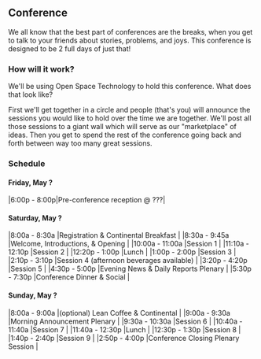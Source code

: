 ## Conference

We all know that the best part of conferences are the breaks, when you get to talk to your friends about stories, problems, and joys. This conference is designed to be 2 full days of just that!

### How will it work?

We'll be using Open Space Technology to hold this conference. What does that look like?

First we'll get together in a circle and people (that's you) will announce the sessions you would like to hold over the time we are together. We'll post all those sessions to a giant wall which will serve as our "marketplace" of ideas. Then you get to spend the rest of the conference going back and forth between way too many great sessions.

### Schedule

#### Friday, May ?

|6:00p - 8:00p|Pre-conference reception @ ???|

#### Saturday, May ?

|8:00a - 8:30a   |Registration &amp; Continental Breakfast  |
|8:30a - 9:45a   |Welcome, Introductions, &amp; Opening     |
|10:00a - 11:00a |Session 1                                 |
|11:10a - 12:10p |Session 2                                 |
|12:20p - 1:00p  |Lunch                                     |
|1:00p - 2:00p   |Session 3                                 |
|2:10p - 3:10p   |Session 4 (afternoon beverages available) |
|3:20p - 4:20p   |Session 5                                 |
|4:30p - 5:00p   |Evening News &amp; Daily Reports Plenary  |
|5:30p - 7:30p   |Conference Dinner &amp; Social            |

#### Sunday, May ?

|8:00a - 9:00a   |(optional) Lean Coffee &amp; Continental |
|9:00a - 9:30a   |Morning Announcement Plenary             |
|9:30a - 10:30a  |Session 6                                |
|10:40a - 11:40a |Session 7                                |
|11:40a - 12:30p |Lunch                                    |
|12:30p - 1:30p  |Session 8                                |
|1:40p - 2:40p   |Session 9                                |
|2:50p - 4:00p   |Conference Closing Plenary Session       |
